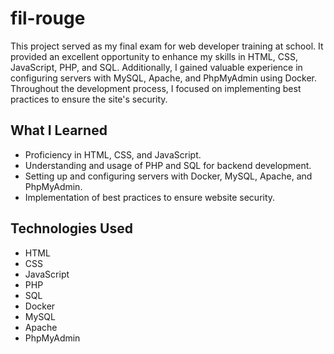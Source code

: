 # fil-rouge

This project served as my final exam for web developer training at school. It provided an excellent opportunity to enhance my skills in HTML, CSS, JavaScript, PHP, and SQL. Additionally, I gained valuable experience in configuring servers with MySQL, Apache, and PhpMyAdmin using Docker. Throughout the development process, I focused on implementing best practices to ensure the site's security.

## What I Learned

- Proficiency in HTML, CSS, and JavaScript.
- Understanding and usage of PHP and SQL for backend development.
- Setting up and configuring servers with Docker, MySQL, Apache, and PhpMyAdmin.
- Implementation of best practices to ensure website security.

## Technologies Used

- HTML
- CSS
- JavaScript
- PHP
- SQL
- Docker
- MySQL
- Apache
- PhpMyAdmin
